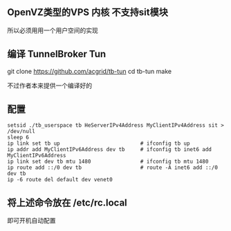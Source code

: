 <!--
author: lizhiwei
head: 
date: 2019-06-25
title: 给单IPV4地址的OpenVZ VPS配置TunnelBrokerIPV6
tags: VPN
images: 
category: Linux
status: publish
summary: 有些小型的OpenVZ VPS供应商不提供IPV6地址，可以用he.net tunnelbroker来提供一个/48的IPV6地址
-->


## OpenVZ类型的VPS 内核 不支持sit模块
   所以必须用用一个用户空间的实现
    


## 编译  TunnelBroker Tun

   git clone https://github.com/acgrid/tb-tun
   cd tb-tun
   make

不过作者本来提供一个编译好的

   

## 配置

    setsid ./tb_userspace tb HeServerIPv4Address MyClientIPv4Address sit > /dev/null
    sleep 6
    ip link set tb up                          # ifconfig tb up
    ip addr add MyClientIPv6Address dev tb     # ifconfig tb inet6 add MyClientIPv6Address
    ip link set dev tb mtu 1480                # ifconfig tb mtu 1480
    ip route add ::/0 dev tb                   # route -A inet6 add ::/0 dev tb
    ip -6 route del default dev venet0

## 将上述命令放在 /etc/rc.local
   
即可开机自动配置






